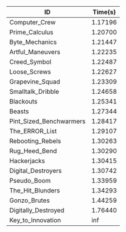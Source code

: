 |ID|Time(s)|
|-|-|
|Computer_Crew|1.17196|
|Prime_Calculus|1.20700|
|Byte_Mechanics|1.21447|
|Artful_Maneuvers|1.22235|
|Creed_Symbol|1.22487|
|Loose_Screws|1.22627|
|Grapevine_Squad|1.23309|
|Smalltalk_Dribble|1.24658|
|Blackouts|1.25341|
|Beasts|1.27344|
|Pint_Sized_Benchwarmers|1.28417|
|The_ERROR_List|1.29107|
|Rebooting_Rebels|1.30263|
|Rug_Heed_Bend|1.30290|
|Hackerjacks|1.30415|
|Digital_Destroyers|1.30742|
|Pseudo_Boom|1.33959|
|The_Hit_Blunders|1.34293|
|Gonzo_Brutes|1.44259|
|Digitally_Destroyed|1.76440|
|Key_to_Innovation|inf|
